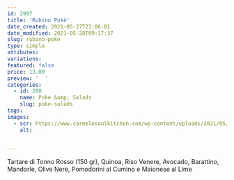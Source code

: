 ```yaml
---
id: 2997
title: 'Rubino Pokè'
date_created: 2021-05-27T23:06:01
date_modified: 2021-05-28T09:17:37
slug: rubino-poke
type: simple
attibutes: 
variations:
featured: false
price: 13.00
preview: '  '
categories: 
  - id: 208
    name: Poke &amp; Salads
    slug: poke-salads
tags: 
images: 
  - scr: https://www.carmelosoulkitchen.com/wp-content/uploads/2021/05/RUBINO.png
    alt: 


---
```


<p>Tartare di Tonno Rosso (150 gr), Quinoa, Riso Venere, Avocado, Barattino, Mandorle, Olive Nere, Pomodorini al Cumino e Maionese al Lime</p>

